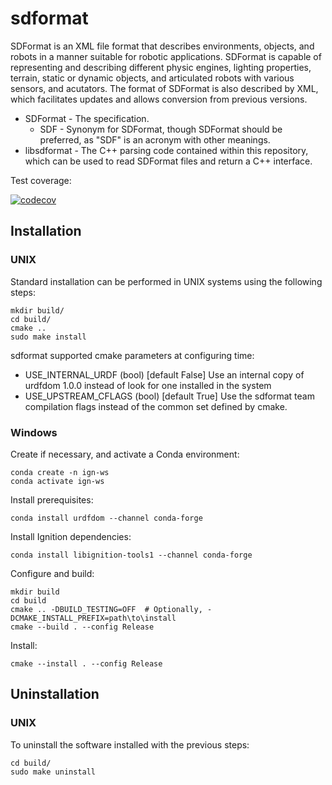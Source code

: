 # sdformat #

SDFormat is an XML file format that describes environments, objects, and robots
in a manner suitable for robotic applications. SDFormat is capable of representing
and describing different physic engines, lighting properties, terrain, static
or dynamic objects, and articulated robots with various sensors, and acutators.
The format of SDFormat is also described by XML, which facilitates updates and
allows conversion from previous versions.

* SDFormat - The specification.
    * SDF - Synonym for SDFormat, though SDFormat should be preferred, as "SDF"
      is an acronym with other meanings.
* libsdformat - The C++ parsing code contained within this repository,
  which can be used to read SDFormat files and return a C++ interface.

Test coverage:

[![codecov](https://codecov.io/bb/osrf/sdformat/branch/default/graph/badge.svg)](https://codecov.io/bb/osrf/sdformat)


## Installation ##

### UNIX

Standard installation can be performed in UNIX systems using the following
steps:

```
mkdir build/
cd build/
cmake ..
sudo make install
```

sdformat supported cmake parameters at configuring time:
 - USE_INTERNAL_URDF (bool) [default False]
   Use an internal copy of urdfdom 1.0.0 instead of look for one
   installed in the system
 - USE_UPSTREAM_CFLAGS (bool) [default True]
   Use the sdformat team compilation flags instead of the common set defined
   by cmake.

### Windows

Create if necessary, and activate a Conda environment:

```
conda create -n ign-ws
conda activate ign-ws
```

Install prerequisites:

```
conda install urdfdom --channel conda-forge
```

Install Ignition dependencies:

```
conda install libignition-tools1 --channel conda-forge
```

Configure and build:

```
mkdir build
cd build
cmake .. -DBUILD_TESTING=OFF  # Optionally, -DCMAKE_INSTALL_PREFIX=path\to\install
cmake --build . --config Release
```

Install:

```
cmake --install . --config Release
```

## Uninstallation ##

### UNIX

To uninstall the software installed with the previous steps:

```
cd build/
sudo make uninstall
```
